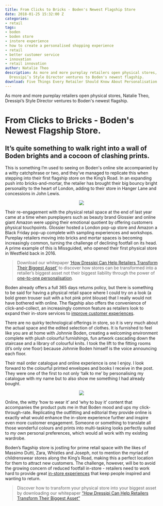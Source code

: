 ```yaml
---
title: From Clicks to Bricks - Boden's Newest Flagship Store
date: 2018-01-25 15:32:00 Z
categories:
- retail
tags:
- boden
- boden store
- instore experience
- how to create a personalised shopping experience
- retail
- better customer service
- innovation
- retail innovation
author: Natalie Theo
description: As more and more pureplay retailers open physical stores, Natalie Theo,
  Dressipi’s Style Director ventures to Boden's newest flagship.
download: Five Things Every Retailer Should Know About Personalisation
---
```


As more and more pureplay retailers open physical stores, Natalie Theo, Dressipi’s Style Director ventures to Boden's newest flagship.

# From Clicks to Bricks - Boden's Newest Flagship Store.

## It’s quite something to walk right into a wall of Boden brights and a cocoon of clashing prints.

This is something I’m used to seeing on Boden's online site accompanied by a witty catchphrase or two, and they’ve managed to replicate this when stepping into their first flagship store on the King’s Road. In an expanding push into bricks-and-mortar, the retailer has brought their big bouncy bright personality to the heart of London, adding to their store in Hanger Lane and concessions in John Lewis.

<p style="text-align:center"><img style="margin-left: 0px" src ="/uploads/Zara%201_resized.jpg"/></p>

Their re-engagement with the physical retail space at the end of last year came at a time when pureplayers such as beauty brand Glossier and online giant Amazon were upping their emotional quotient by offering customers physical touchpoints. Glossier hosted a London pop-up store and Amazon a Black Friday pop-up complete with sampling experiences and workshops. Pureplay retailers moving into bricks and mortar spaces is becoming increasingly common, turning the challenge of declining footfall on its head. A prime example of this is Missguided, who opened their first physical store in Westfield back in 2016.

> Download our whitepaper [‘How Dressipi Can Help Retailers Transform Their Biggest Asset’](https://dressipi.com/downloads/how-dressipi-can-help-retailers-transform-their-biggest-asset-whitepaper/) to discover how stores can be transformed into a retailer’s biggest asset not their biggest liability through the power of [one-to-one personalisation](https://dressipi.com/one-to-one-personalisation/).

Boden already offers a full 365 days returns policy, but there is something to be said for having a physical retail space where I could try on a look (a bold green trouser suit with a hot pink print blouse) that I really would not have bothered with online. The flagship also offers the convenience of click-and-collect, an increasingly common feature as retailers look to expand their in-store services to [improve customer experiences](https://dressipi.com/how-to-improve-customer-experience-instore/).

There are no quirky technological offerings in store, so it is very much about the actual space and the edited selection of clothes. It is furnished to feel like you are at home with Johnnie Boden, creating a welcoming environment complete with plush colourful furnishings, fun artwork cascading down the staircase and a library of colourful knits. I took the lift to the fitting rooms (it’s only one floor) because Johnnie Boden himself is the voice announcing each floor.
 
Their mail order catalogue and online experience is one I enjoy. I look forward to the colourful printed envelopes and books I receive in the post. They were one of the first to not only ‘talk to me’ by personalising my catalogue with my name but to also show me something I had already bought.

<p style="text-align:center"><img style="margin-left: 0px" src ="/uploads/zara%203%20resized.jpg"/></p>

Online, the witty ‘how to wear it’ and ‘why to buy it’ content that accompanies the product puts me in that Boden mood and ups my click-through-rate. Replicating the outfitting and editorial they provide online is exactly what would enhance the in-store experience further and inspire even more customer engagement.  Someone or something to translate all those wonderful colours and prints into multi-tasking looks perfectly suited to *my own* personal preferences, which would all work with my existing wardrobe. 

Boden’s flagship store is jostling for prime retail space with the likes of Massimo Dutti, Zara, Whistles and Joseph, not to mention the myriad of childrenswear stores along the King’s Road, making this a perfect location for them to attract new customers. The challenge, however, will be to avoid the growing concern of reduced footfall in-store - retailers need to work hard to provide great [in-store experiences](https://dressipi.com/how-to-improve-customer-experience-instore/) that keep people inspired and wanting to return.

> Discover how to transform your physical store into your biggest asset by downloading our whitepaper [“How Dressipi Can Help Retailers Transform Their Biggest Asset”](https://dressipi.com/downloads/how-dressipi-can-help-retailers-transform-their-biggest-asset-whitepaper/)